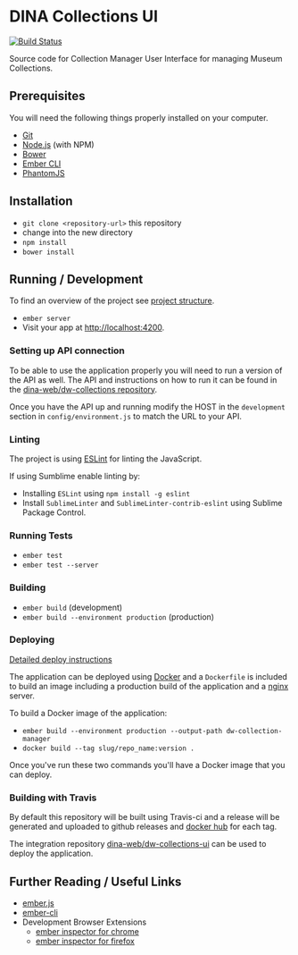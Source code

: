 # DINA Collections UI

[![Build Status](https://travis-ci.org/DINA-Web/collections-ui.svg?branch=master)](https://travis-ci.org/DINA-Web/collections-ui)

Source code for Collection Manager User Interface for managing Museum Collections.

## Prerequisites

You will need the following things properly installed on your computer.

* [Git](http://git-scm.com/)
* [Node.js](http://nodejs.org/) (with NPM)
* [Bower](http://bower.io/)
* [Ember CLI](http://www.ember-cli.com/)
* [PhantomJS](http://phantomjs.org/)

## Installation

* `git clone <repository-url>` this repository
* change into the new directory
* `npm install`
* `bower install`

## Running / Development

To find an overview of the project see [project structure](docs/project_structure.md).

* `ember server`
* Visit your app at [http://localhost:4200](http://localhost:4200).

### Setting up API connection

To be able to use the application properly you will need to run a version of the API as well.
The API and instructions on how to run it can be found in the [dina-web/dw-collections repository](https://github.com/DINA-Web/dw-collections).

Once you have the API up and running modify the HOST  in the `development` section in `config/environment.js`
to match the URL to your API.

### Linting

The project is using [ESLint](http://eslint.org/) for linting the JavaScript.

If using Sumblime enable linting by:

* Installing `ESLint` using `npm install -g eslint`
* Install `SublimeLinter` and `SublimeLinter-contrib-eslint` using Sublime Package Control.

### Running Tests

* `ember test`
* `ember test --server`

### Building

* `ember build` (development)
* `ember build --environment production` (production)

### Deploying

[Detailed deploy instructions](docs/release_and_deploy.md)

The application can be deployed using [Docker](https://www.docker.com/) and a `Dockerfile` is included to build
an image including a production build of the application and a [nginx](https://www.nginx.com/) server.

To build a Docker image of the application:

* `ember build --environment production --output-path dw-collection-manager`
* `docker build --tag slug/repo_name:version .`

Once you've run these two commands you'll have a Docker image that you can deploy.

### Building with Travis

By default this repository will be built using Travis-ci and a release will be generated
and uploaded to github releases and [docker hub](https://hub.docker.com/r/dina/collections-ui/) for each tag.

The integration repository [dina-web/dw-collections-ui](https://github.com/DINA-Web/dw-collections-ui) can be used to deploy the application.

## Further Reading / Useful Links

* [ember.js](http://emberjs.com/)
* [ember-cli](http://www.ember-cli.com/)
* Development Browser Extensions
  * [ember inspector for chrome](https://chrome.google.com/webstore/detail/ember-inspector/bmdblncegkenkacieihfhpjfppoconhi)
  * [ember inspector for firefox](https://addons.mozilla.org/en-US/firefox/addon/ember-inspector/)
